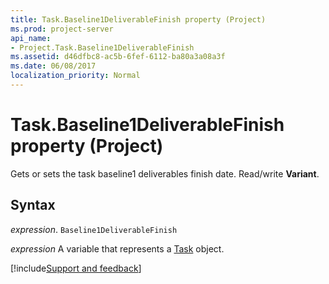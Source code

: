 ```yaml
---
title: Task.Baseline1DeliverableFinish property (Project)
ms.prod: project-server
api_name:
- Project.Task.Baseline1DeliverableFinish
ms.assetid: d46dfbc8-ac5b-6fef-6112-ba80a3a08a3f
ms.date: 06/08/2017
localization_priority: Normal
---
```



# Task.Baseline1DeliverableFinish property (Project)

Gets or sets the task baseline1 deliverables finish date. Read/write  **Variant**.


## Syntax

_expression_. `Baseline1DeliverableFinish`

_expression_ A variable that represents a [Task](./Project.Task.md) object.

[!include[Support and feedback](~/includes/feedback-boilerplate.md)]